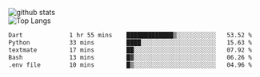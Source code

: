 ![github stats](https://github-readme-stats.vercel.app/api?username=AndreFerreira5&show_icons=true&theme=dark&count_private=true)
<br>
![Top Langs](https://github-readme-stats.vercel.app/api/top-langs/?username=AndreFerreira5&layout=compact&theme=dark)
<br>
<!--START_SECTION:waka-->

```txt
Dart             1 hr 55 mins    █████████████▒░░░░░░░░░░░   53.52 %
Python           33 mins         ████░░░░░░░░░░░░░░░░░░░░░   15.63 %
textmate         17 mins         ██░░░░░░░░░░░░░░░░░░░░░░░   07.92 %
Bash             13 mins         █▓░░░░░░░░░░░░░░░░░░░░░░░   06.26 %
.env file        10 mins         █▒░░░░░░░░░░░░░░░░░░░░░░░   04.96 %
```

<!--END_SECTION:waka-->
